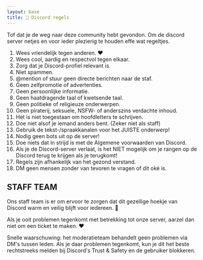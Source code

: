 ```yaml
---
layout: base
title: 📜 Discord regels
---
```


Tof dat je de weg naar deze community hebt gevondon.
Om de discord server netjes en voor ieder plezierig te houden effe wat regeltjes.

1. Wees vriendelijk tegen anderen. ❤️
2. Wees cool, aardig en respectvol tegen elkaar.
3. Zorg dat je Discord-profiel relevant is.
4. Niet spammen.
5. @mention of stuur geen directe berichten naar de staf.
6. Geen zelfpromotie of advertenties.
7. Geen persoonlijke informatie.
8. Geen haatdragende taal of kwetsende taal.
9. Geen politieke of religieuze onderwerpen.
10. Geen piraterij, seksuele, NSFW- of anderszins verdachte inhoud.
11. Het is niet toegestaan ​​om hoofdletters te schrijven.
12. Doe niet alsof je iemand anders bent. (Zeker niet als staff)
13. Gebruik de tekst-/spraakkanalen voor het JUISTE onderwerp!
14. Nodig geen bots uit op de server!
15. Doe niets dat in strijd is met de Algemene voorwaarden van Discord.
16. Als je de Discord-server verlaat, is het NIET mogelijk om je rangen op de Discord terug te krijgen als je terugkomt!
17. Regels zijn afhankelijk van het gezond verstand.
18. DM geen mensen zonder van tevoren te vragen of dit oké is.

## STAFF TEAM

Ons staff team is er om ervoor te zorgen dat dit gezellige hoekje van Discord warm en veilig blijft voor iedereen. 🍵

Als je ooit problemen tegenkomt met betrekking tot onze server, aarzel dan niet om een ticket te maken. ❤️

Snelle waarschuwing: het moderatieteam behandelt geen problemen via DM's tussen leden.
Als je daar problemen tegenkomt, kun je dit het beste rechtstreeks melden bij Discord's Trust & Safety en de gebruiker blokkeren.